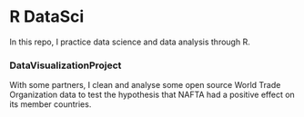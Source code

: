 # R DataSci

In this repo, I practice data science and data analysis through R.

### DataVisualizationProject

With some partners, I clean and analyse some open source World Trade Organization data to test the hypothesis that NAFTA 
had a positive effect on its member countries. 

